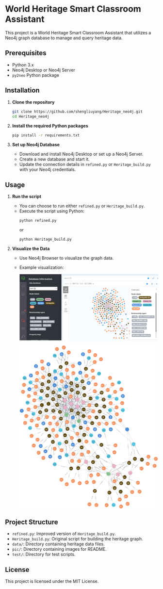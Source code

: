 # World Heritage Smart Classroom Assistant

This project is a World Heritage Smart Classroom Assistant that utilizes a Neo4j graph database to manage and query heritage data.

## Prerequisites

- Python 3.x
- Neo4j Desktop or Neo4j Server
- `py2neo` Python package

## Installation

1. **Clone the repository**
   ```bash
   git clone https://github.com/shengliuyang/Heritage_neo4j.git
   cd Heritage_neo4j
   ```

2. **Install the required Python packages**
   ```bash
   pip install -r requirements.txt
   ```

3. **Set up Neo4j Database**
   - Download and install Neo4j Desktop or set up a Neo4j Server.
   - Create a new database and start it.
   - Update the connection details in `refined.py` or `Heritage_build.py` with your Neo4j credentials.

## Usage

1. **Run the script**
   - You can choose to run either `refined.py` or `Heritage_build.py`.
   - Execute the script using Python:
     ```bash
     python refined.py
     ```
     or
     ```bash
     python Heritage_build.py
     ```

2. **Visualize the Data**
   - Use Neo4j Browser to visualize the graph data.
   - Example visualization:

     ![Neo4j Display 1](pic/neo4j_display_1.png)

     ![Neo4j Display 2](pic/neo4j_display_2.png)

## Project Structure

- `refined.py`: Improved version of `Heritage_build.py`.
- `Heritage_build.py`: Original script for building the heritage graph.
- `data/`: Directory containing heritage data files.
- `pic/`: Directory containing images for README.
- `test/`: Directory for test scripts.

## License

This project is licensed under the MIT License. 